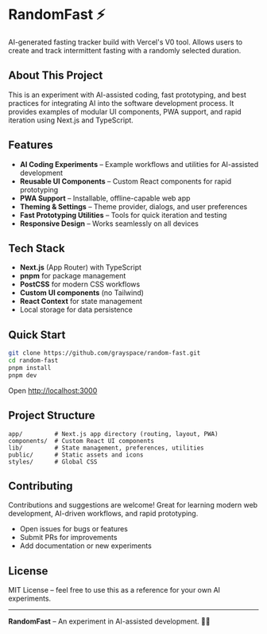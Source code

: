 
# RandomFast ⚡

AI-generated fasting tracker build with Vercel's V0 tool. Allows users to create and track intermittent fasting with a randomly selected duration.


## About This Project

This is an experiment with AI-assisted coding, fast prototyping, and best practices for integrating AI into the software development process. It provides examples of modular UI components, PWA support, and rapid iteration using Next.js and TypeScript.


## Features

- **AI Coding Experiments** – Example workflows and utilities for AI-assisted development
- **Reusable UI Components** – Custom React components for rapid prototyping
- **PWA Support** – Installable, offline-capable web app
- **Theming & Settings** – Theme provider, dialogs, and user preferences
- **Fast Prototyping Utilities** – Tools for quick iteration and testing
- **Responsive Design** – Works seamlessly on all devices


## Tech Stack

- **Next.js** (App Router) with TypeScript
- **pnpm** for package management
- **PostCSS** for modern CSS workflows
- **Custom UI components** (no Tailwind)
- **React Context** for state management
- Local storage for data persistence


## Quick Start

```bash
git clone https://github.com/grayspace/random-fast.git
cd random-fast
pnpm install
pnpm dev
```

Open [http://localhost:3000](http://localhost:3000)


## Project Structure

```
app/         # Next.js app directory (routing, layout, PWA)
components/  # Custom React UI components
lib/         # State management, preferences, utilities
public/      # Static assets and icons
styles/      # Global CSS
```


## Contributing

Contributions and suggestions are welcome! Great for learning modern web development, AI-driven workflows, and rapid prototyping.

- Open issues for bugs or features
- Submit PRs for improvements
- Add documentation or new experiments


## License

MIT License – feel free to use this as a reference for your own AI experiments.


---

**RandomFast** – An experiment in AI-assisted development. 🤖✨
